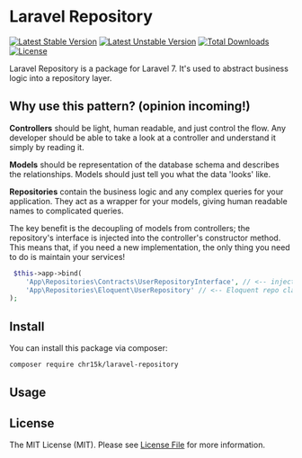 # Laravel Repository

[![Latest Stable Version](https://poser.pugx.org/chr15k/laravel-repository/v)](//packagist.org/packages/chr15k/laravel-repository) [![Latest Unstable Version](https://poser.pugx.org/chr15k/laravel-repository/v/unstable)](//packagist.org/packages/chr15k/laravel-repository) [![Total Downloads](https://poser.pugx.org/chr15k/laravel-repository/downloads)](//packagist.org/packages/chr15k/laravel-repository) [![License](https://poser.pugx.org/chr15k/laravel-repository/license)](//packagist.org/packages/chr15k/laravel-repository)

Laravel Repository is a package for Laravel 7. It's used to abstract business logic into a repository layer.

## Why use this pattern? (opinion incoming!)

**Controllers** should be light, human readable, and just control the flow.
Any developer should be able to take a look at a controller and understand it simply by reading it.

**Models** should be representation of the database schema and describes the relationships.
Models should just tell you what the data 'looks' like.

**Repositories** contain the business logic and any complex queries for your application.
They act as a wrapper for your models, giving human readable names to complicated queries.

The key benefit is the decoupling of models from controllers; the repository's interface is
injected into the controller's constructor method. This means that, if you need a new implementation, the
only thing you need to do is maintain your services!

```php
 $this->app->bind(
    'App\Repositories\Contracts\UserRepositoryInterface', // <-- injected into controller constructor
    'App\Repositories\Eloquent\UserRepository' // <-- Eloquent repo class
);
```

## Install
You can install this package via composer:

```bash
composer require chr15k/laravel-repository
```

## Usage


## License
The MIT License (MIT). Please see [License File](https://github.com/chr15k/laravel-repository/blob/master/LICENSE.md) for more information.

